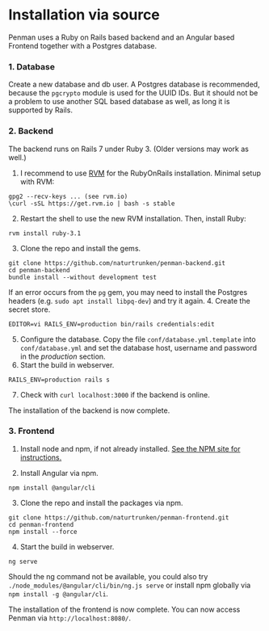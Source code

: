# Installation via source

Penman uses a Ruby on Rails based backend and an Angular based Frontend
together with a Postgres database.

### 1. Database

Create a new database and db user.
A Postgres database is recommended, because the `pgcrypto` module
is used for the UUID IDs.
But it should not be a problem to use another SQL based database as well,
as long it is supported by Rails.

### 2. Backend

The backend runs on Rails 7 under Ruby 3.
(Older versions may work as well.)

1. I recommend to use [RVM](http://rvm.io/) for the RubyOnRails installation.
   Minimal setup with RVM:
```
gpg2 --recv-keys ... (see rvm.io)
\curl -sSL https://get.rvm.io | bash -s stable
```
2. Restart the shell to use the new RVM installation.
   Then, install Ruby:
```
rvm install ruby-3.1
```
3. Clone the repo and install the gems.
```
git clone https://github.com/naturtrunken/penman-backend.git
cd penman-backend
bundle install --without development test
```
If an error occurs from the `pg` gem, you may need to install the
Postgres headers (e.g. `sudo apt install libpq-dev`) and try it again.
4. Create the secret store.
```
EDITOR=vi RAILS_ENV=production bin/rails credentials:edit
```
5. Configure the database.
   Copy the file `conf/database.yml.template` into `conf/database.yml`
   and set the database host, username and password in the *production* section.
6. Start the build in webserver.
```
RAILS_ENV=production rails s
```
7. Check with `curl localhost:3000` if the backend is online.

The installation of the backend is now complete.

### 3. Frontend

1. Install node and npm, if not already installed.
   [See the NPM site for instructions.](https://nodejs.org/en/download/package-manager/)

2. Install Angular via npm.
```
npm install @angular/cli
```

3. Clone the repo and install the packages via npm.
```
git clone https://github.com/naturtrunken/penman-frontend.git
cd penman-frontend
npm install --force
```

4. Start the build in webserver.
```
ng serve
```
Should the ng command not be available, you could also try
`./node_modules/@angular/cli/bin/ng.js serve` or
install npm globally via `npm install -g @angular/cli`.

The installation of the frontend is now complete.
You can now access Penman via `http://localhost:8080/`.
